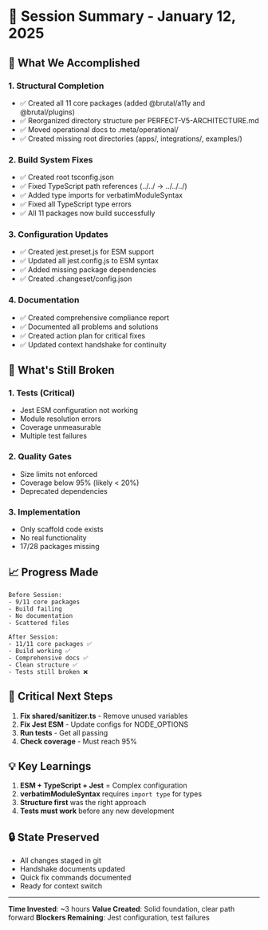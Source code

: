 # 📝 Session Summary - January 12, 2025

## 🎯 What We Accomplished

### 1. **Structural Completion**
- ✅ Created all 11 core packages (added @brutal/a11y and @brutal/plugins)
- ✅ Reorganized directory structure per PERFECT-V5-ARCHITECTURE.md
- ✅ Moved operational docs to .meta/operational/
- ✅ Created missing root directories (apps/, integrations/, examples/)

### 2. **Build System Fixes**
- ✅ Created root tsconfig.json
- ✅ Fixed TypeScript path references (../../ → ../../../)
- ✅ Added type imports for verbatimModuleSyntax
- ✅ Fixed all TypeScript type errors
- ✅ All 11 packages now build successfully

### 3. **Configuration Updates**
- ✅ Created jest.preset.js for ESM support
- ✅ Updated all jest.config.js to ESM syntax
- ✅ Added missing package dependencies
- ✅ Created .changeset/config.json

### 4. **Documentation**
- ✅ Created comprehensive compliance report
- ✅ Documented all problems and solutions
- ✅ Created action plan for critical fixes
- ✅ Updated context handshake for continuity

## 🔴 What's Still Broken

### 1. **Tests** (Critical)
- Jest ESM configuration not working
- Module resolution errors
- Coverage unmeasurable
- Multiple test failures

### 2. **Quality Gates**
- Size limits not enforced
- Coverage below 95% (likely < 20%)
- Deprecated dependencies

### 3. **Implementation**
- Only scaffold code exists
- No real functionality
- 17/28 packages missing

## 📈 Progress Made

```
Before Session:
- 9/11 core packages
- Build failing
- No documentation
- Scattered files

After Session:
- 11/11 core packages ✅
- Build working ✅
- Comprehensive docs ✅
- Clean structure ✅
- Tests still broken ❌
```

## 🚨 Critical Next Steps

1. **Fix shared/sanitizer.ts** - Remove unused variables
2. **Fix Jest ESM** - Update configs for NODE_OPTIONS
3. **Run tests** - Get all passing
4. **Check coverage** - Must reach 95%

## 💡 Key Learnings

1. **ESM + TypeScript + Jest** = Complex configuration
2. **verbatimModuleSyntax** requires `import type` for types
3. **Structure first** was the right approach
4. **Tests must work** before any new development

## 🔒 State Preserved

- All changes staged in git
- Handshake documents updated
- Quick fix commands documented
- Ready for context switch

---

**Time Invested**: ~3 hours
**Value Created**: Solid foundation, clear path forward
**Blockers Remaining**: Jest configuration, test failures